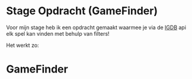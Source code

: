 # Stage Opdracht (GameFinder)

Voor mijn stage heb ik een opdracht gemaakt waarmee je via de [IGDB](http://igdb.com/api) api elk spel kan vinden met behulp van filters!

Het werkt zo:

# GameFinder
